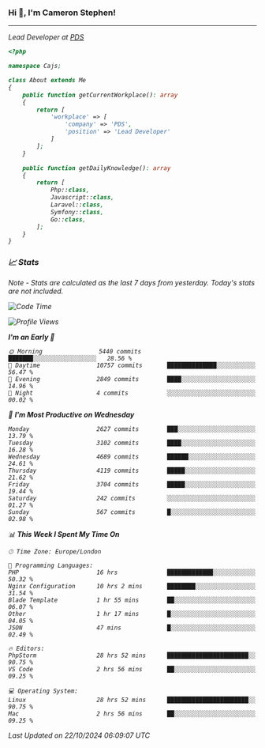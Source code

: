 ### Hi 👋, I'm Cameron Stephen!
<hr>
<p><em>Lead Developer at <a href="https://prindatasolutions.co.uk">PDS</a></p>


```php
<?php

namespace Cajs;

class About extends Me
{
    public function getCurrentWorkplace(): array
    {
        return [
            'workplace' => [
                'company' => 'PDS',
                'position' => 'Lead Developer'
            ]
        ];
    }

    public function getDailyKnowledge(): array
    {
        return [
            Php::class,
            Javascript::class,
            Laravel::class,
            Symfony::class,
            Go::class,
        ];
    }
}
```

### 📈 Stats
<p><em>Note - Stats are calculated as the last 7 days from yesterday. Today's stats are not included.</em></p>


<!--START_SECTION:waka-->
![Code Time](http://img.shields.io/badge/Code%20Time-4%2C031%20hrs%202%20mins-blue)

![Profile Views](http://img.shields.io/badge/Profile%20Views-0-blue)

**I'm an Early 🐤** 

```text
🌞 Morning                5440 commits        ███████░░░░░░░░░░░░░░░░░░   28.56 % 
🌆 Daytime                10757 commits       ██████████████░░░░░░░░░░░   56.47 % 
🌃 Evening                2849 commits        ████░░░░░░░░░░░░░░░░░░░░░   14.96 % 
🌙 Night                  4 commits           ░░░░░░░░░░░░░░░░░░░░░░░░░   00.02 % 
```
📅 **I'm Most Productive on Wednesday** 

```text
Monday                   2627 commits        ███░░░░░░░░░░░░░░░░░░░░░░   13.79 % 
Tuesday                  3102 commits        ████░░░░░░░░░░░░░░░░░░░░░   16.28 % 
Wednesday                4689 commits        ██████░░░░░░░░░░░░░░░░░░░   24.61 % 
Thursday                 4119 commits        █████░░░░░░░░░░░░░░░░░░░░   21.62 % 
Friday                   3704 commits        █████░░░░░░░░░░░░░░░░░░░░   19.44 % 
Saturday                 242 commits         ░░░░░░░░░░░░░░░░░░░░░░░░░   01.27 % 
Sunday                   567 commits         █░░░░░░░░░░░░░░░░░░░░░░░░   02.98 % 
```


📊 **This Week I Spent My Time On** 

```text
🕑︎ Time Zone: Europe/London

💬 Programming Languages: 
PHP                      16 hrs              █████████████░░░░░░░░░░░░   50.32 % 
Nginx Configuration      10 hrs 2 mins       ████████░░░░░░░░░░░░░░░░░   31.54 % 
Blade Template           1 hr 55 mins        ██░░░░░░░░░░░░░░░░░░░░░░░   06.07 % 
Other                    1 hr 17 mins        █░░░░░░░░░░░░░░░░░░░░░░░░   04.05 % 
JSON                     47 mins             █░░░░░░░░░░░░░░░░░░░░░░░░   02.49 % 

🔥 Editors: 
PhpStorm                 28 hrs 52 mins      ███████████████████████░░   90.75 % 
VS Code                  2 hrs 56 mins       ██░░░░░░░░░░░░░░░░░░░░░░░   09.25 % 

💻 Operating System: 
Linux                    28 hrs 52 mins      ███████████████████████░░   90.75 % 
Mac                      2 hrs 56 mins       ██░░░░░░░░░░░░░░░░░░░░░░░   09.25 % 
```


 Last Updated on 22/10/2024 06:09:07 UTC
<!--END_SECTION:waka-->
